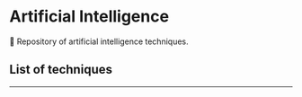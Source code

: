 # Artificial Intelligence

:construction: Repository of artificial intelligence techniques.

## List of techniques

---
